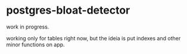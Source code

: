 # postgres-bloat-detector

work in progress.

working only for tables right now, but the ideia is put indexes and other minor functions on app.